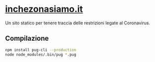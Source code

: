 # [inchezonasiamo.it](https://inchezonasiamo.it)

Un sito statico per tenere traccia delle restrizioni legate al Coronavirus.

## Compilazione

```bash
npm install pug-cli --production
node node_modules/.bin/pug *.pug
```